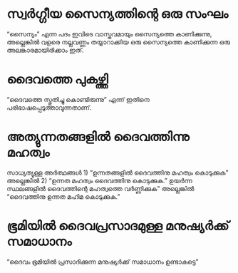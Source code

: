 # സ്വർഗ്ഗീയ സൈന്യത്തിന്റെ ഒരു സംഘം
“സൈന്യം” എന്ന പദം ഇവിടെ വാസ്തവമായും സൈന്യത്തെ കാണിക്കുന്നു, അല്ലെങ്കിൽ വളരെ നല്ലവണ്ണം തയ്യാറാക്കിയ ഒരു സൈന്യത്തെ കാണിക്കുന്ന ഒരു അലങ്കാരമായിരിക്കാം ഇത്.
# ദൈവത്തെ പുകഴ്ത്തി
“ദൈവത്തെ സ്തുതിച്ചു കൊണ്ടിരുന്നു” എന്ന് ഇതിനെ പരിഭാഷപ്പെടുത്താവുന്നതാണ്.
# അത്യുന്നതങ്ങളിൽ ദൈവത്തിന്നു മഹത്വം
സാധ്യത്യുള്ള അർത്ഥങ്ങൾ 1) “ഉന്നതങ്ങളിൽ ദൈവത്തിനു മഹത്വം കൊടുക്കുക” അല്ലെങ്കിൽ 2) “ഉന്നത മഹത്വം ദൈവത്തിനു കൊടുക്കുക.” ഉയർന്ന സ്ഥലങ്ങളിൽ ദൈവത്തിന്റെ മഹത്വത്തെ വർണ്ണിക്കുക” അല്ലെങ്കിൽ “ദൈവത്തിനു ഉന്നത മഹിമ കൊടുക്കുക.” 
# ഭൂമിയിൽ ദൈവപ്രസാദമുള്ള മനുഷ്യർക്ക് സമാധാനം
“ദൈവം ഭൂമിയിൽ പ്രസാദിക്കുന്ന മനുഷ്യർക്ക് സമാധാനം ഉണ്ടാകട്ടെ”

